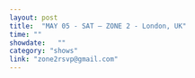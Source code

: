 ```yaml
---
layout: post
title:  "MAY 05 - SAT — ZONE 2 - London, UK"
time: ""
showdate:   ""
category: "shows"
link: "zone2rsvp@gmail.com"
---
```

